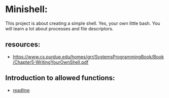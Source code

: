 # Minishell:
This project is about creating a simple shell. Yes, your own little bash. You will learn a lot about processes and file descriptors.
## resources:
- https://www.cs.purdue.edu/homes/grr/SystemsProgrammingBook/Book/Chapter5-WritingYourOwnShell.pdf
## Introduction to allowed functions:
- [readline](docs/readline.MD)
